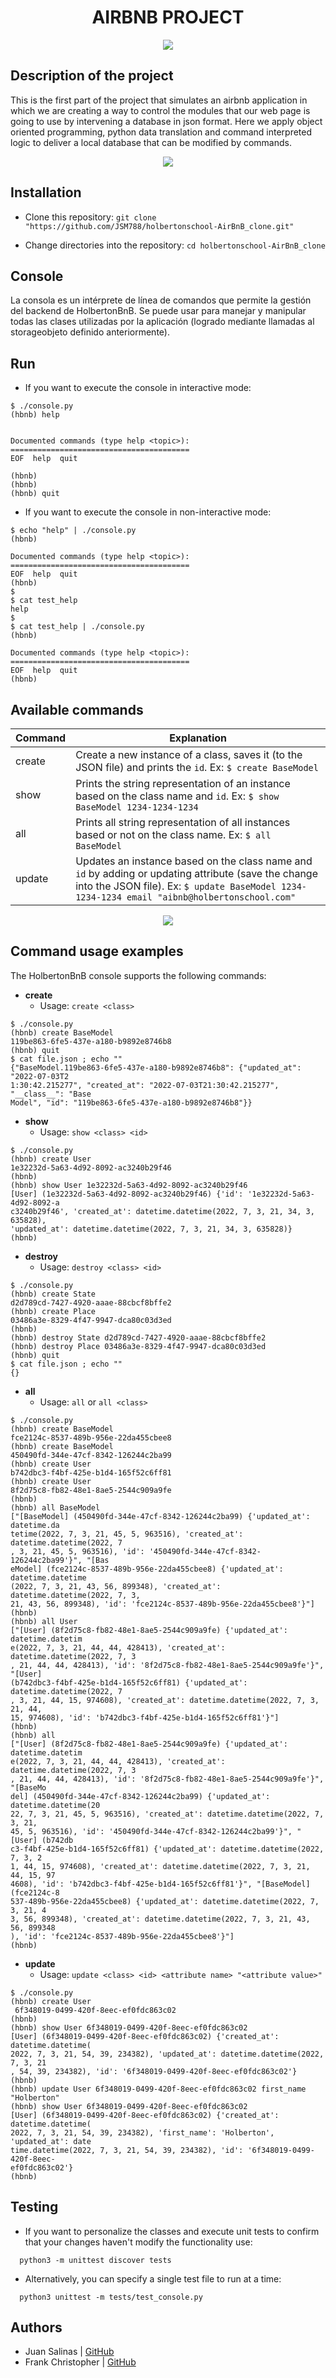 
<h1 align="center">AIRBNB PROJECT</h1>


<p align="center">
  <img src="https://github.com/JSM788/holbertonschool-AirBnB_clone/blob/main/visual/HBNB%20holberton.png"/>
</p>

## Description of the project

This is the first part of the project that simulates an airbnb application in which we are creating a way to control the modules that our web page is going to use by intervening a database in json format. Here we apply object oriented programming, python data translation and command interpreted logic to deliver a local database that can be modified by commands.

<p align="center"> <img src="https://github.com/JSM788/holbertonschool-AirBnB_clone/blob/main/visual/Consola.png"/> </p>

## Installation

- Clone this repository: `git clone "https://github.com/JSM788/holbertonschool-AirBnB_clone.git"`

- Change directories into the repository: `cd holbertonschool-AirBnB_clone`

## Console
La consola es un intérprete de línea de comandos que permite la gestión del backend de HolbertonBnB. Se puede usar para manejar y manipular todas las clases utilizadas por la aplicación (logrado mediante llamadas al storageobjeto definido anteriormente).


## Run

- If you want to execute the console in interactive mode:
```
$ ./console.py
(hbnb) help


Documented commands (type help <topic>):
========================================
EOF  help  quit

(hbnb) 
(hbnb) 
(hbnb) quit
```

- If you want to execute the console in non-interactive mode:
```
$ echo "help" | ./console.py
(hbnb)

Documented commands (type help <topic>):
========================================
EOF  help  quit
(hbnb) 
$
$ cat test_help
help
$
$ cat test_help | ./console.py
(hbnb)

Documented commands (type help <topic>):
========================================
EOF  help  quit
(hbnb)
```

## Available commands
|Command| Explanation |
|--|--|
| create | Create a new instance of a class, saves it (to the JSON file) and prints the `id`. Ex: `$ create BaseModel`  |
| show | Prints the string representation of an instance based on the class name and `id`. Ex: `$ show BaseModel 1234-1234-1234` |
| all | Prints all string representation of all instances based or not on the class name. Ex: `$ all BaseModel` |
| update | Updates an instance based on the class name and `id` by adding or updating attribute (save the change into the JSON file). Ex: `$ update BaseModel 1234-1234-1234 email "aibnb@holbertonschool.com"` |


<p align="center">
  <img src="https://github.com/JSM788/holbertonschool-AirBnB_clone/blob/main/visual/commands.gif"/>
</p>

## Command usage examples

The HolbertonBnB console supports the following commands:

* **create**
  * Usage: `create <class>`

```
$ ./console.py
(hbnb) create BaseModel
119be863-6fe5-437e-a180-b9892e8746b8
(hbnb) quit
$ cat file.json ; echo ""
{"BaseModel.119be863-6fe5-437e-a180-b9892e8746b8": {"updated_at": "2022-07-03T2
1:30:42.215277", "created_at": "2022-07-03T21:30:42.215277", "__class__": "Base
Model", "id": "119be863-6fe5-437e-a180-b9892e8746b8"}}
```

* **show**
  * Usage: `show <class> <id>`

```
$ ./console.py
(hbnb) create User
1e32232d-5a63-4d92-8092-ac3240b29f46
(hbnb)
(hbnb) show User 1e32232d-5a63-4d92-8092-ac3240b29f46
[User] (1e32232d-5a63-4d92-8092-ac3240b29f46) {'id': '1e32232d-5a63-4d92-8092-a
c3240b29f46', 'created_at': datetime.datetime(2022, 7, 3, 21, 34, 3, 635828), 
'updated_at': datetime.datetime(2022, 7, 3, 21, 34, 3, 635828)}
(hbnb) 
```

* **destroy**
  * Usage: `destroy <class> <id>`

```
$ ./console.py
(hbnb) create State
d2d789cd-7427-4920-aaae-88cbcf8bffe2
(hbnb) create Place
03486a3e-8329-4f47-9947-dca80c03d3ed
(hbnb)
(hbnb) destroy State d2d789cd-7427-4920-aaae-88cbcf8bffe2
(hbnb) destroy Place 03486a3e-8329-4f47-9947-dca80c03d3ed
(hbnb) quit
$ cat file.json ; echo ""
{}
```

* **all**
  * Usage: `all` or `all <class>`

```
$ ./console.py
(hbnb) create BaseModel
fce2124c-8537-489b-956e-22da455cbee8
(hbnb) create BaseModel
450490fd-344e-47cf-8342-126244c2ba99
(hbnb) create User
b742dbc3-f4bf-425e-b1d4-165f52c6ff81
(hbnb) create User
8f2d75c8-fb82-48e1-8ae5-2544c909a9fe
(hbnb)
(hbnb) all BaseModel
["[BaseModel] (450490fd-344e-47cf-8342-126244c2ba99) {'updated_at': datetime.da
tetime(2022, 7, 3, 21, 45, 5, 963516), 'created_at': datetime.datetime(2022, 7
, 3, 21, 45, 5, 963516), 'id': '450490fd-344e-47cf-8342-126244c2ba99'}", "[Bas
eModel] (fce2124c-8537-489b-956e-22da455cbee8) {'updated_at': datetime.datetime
(2022, 7, 3, 21, 43, 56, 899348), 'created_at': datetime.datetime(2022, 7, 3,
21, 43, 56, 899348), 'id': 'fce2124c-8537-489b-956e-22da455cbee8'}"]
(hbnb)
(hbnb) all User
["[User] (8f2d75c8-fb82-48e1-8ae5-2544c909a9fe) {'updated_at': datetime.datetim
e(2022, 7, 3, 21, 44, 44, 428413), 'created_at': datetime.datetime(2022, 7, 3
, 21, 44, 44, 428413), 'id': '8f2d75c8-fb82-48e1-8ae5-2544c909a9fe'}", "[User] 
(b742dbc3-f4bf-425e-b1d4-165f52c6ff81) {'updated_at': datetime.datetime(2022, 7
, 3, 21, 44, 15, 974608), 'created_at': datetime.datetime(2022, 7, 3, 21, 44,
15, 974608), 'id': 'b742dbc3-f4bf-425e-b1d4-165f52c6ff81'}"]
(hbnb) 
(hbnb) all
["[User] (8f2d75c8-fb82-48e1-8ae5-2544c909a9fe) {'updated_at': datetime.datetim
e(2022, 7, 3, 21, 44, 44, 428413), 'created_at': datetime.datetime(2022, 7, 3
, 21, 44, 44, 428413), 'id': '8f2d75c8-fb82-48e1-8ae5-2544c909a9fe'}", "[BaseMo
del] (450490fd-344e-47cf-8342-126244c2ba99) {'updated_at': datetime.datetime(20
22, 7, 3, 21, 45, 5, 963516), 'created_at': datetime.datetime(2022, 7, 3, 21,
45, 5, 963516), 'id': '450490fd-344e-47cf-8342-126244c2ba99'}", "[User] (b742db
c3-f4bf-425e-b1d4-165f52c6ff81) {'updated_at': datetime.datetime(2022, 7, 3, 2
1, 44, 15, 974608), 'created_at': datetime.datetime(2022, 7, 3, 21, 44, 15, 97
4608), 'id': 'b742dbc3-f4bf-425e-b1d4-165f52c6ff81'}", "[BaseModel] (fce2124c-8
537-489b-956e-22da455cbee8) {'updated_at': datetime.datetime(2022, 7, 3, 21, 4
3, 56, 899348), 'created_at': datetime.datetime(2022, 7, 3, 21, 43, 56, 899348
), 'id': 'fce2124c-8537-489b-956e-22da455cbee8'}"]
(hbnb) 
```


* **update**
  * Usage: `update <class> <id> <attribute name> "<attribute value>"`
```
$ ./console.py
(hbnb) create User
 6f348019-0499-420f-8eec-ef0fdc863c02
(hbnb)
(hbnb) show User 6f348019-0499-420f-8eec-ef0fdc863c02
[User] (6f348019-0499-420f-8eec-ef0fdc863c02) {'created_at': datetime.datetime(
2022, 7, 3, 21, 54, 39, 234382), 'updated_at': datetime.datetime(2022, 7, 3, 21
, 54, 39, 234382), 'id': '6f348019-0499-420f-8eec-ef0fdc863c02'}
(hbnb)
(hbnb) update User 6f348019-0499-420f-8eec-ef0fdc863c02 first_name "Holberton"
(hbnb) show User 6f348019-0499-420f-8eec-ef0fdc863c02
[User] (6f348019-0499-420f-8eec-ef0fdc863c02) {'created_at': datetime.datetime(
2022, 7, 3, 21, 54, 39, 234382), 'first_name': 'Holberton', 'updated_at': date
time.datetime(2022, 7, 3, 21, 54, 39, 234382), 'id': '6f348019-0499-420f-8eec-
ef0fdc863c02'}
(hbnb)
```

## Testing

- If you want to personalize the classes and execute unit tests to confirm that your changes haven't modify the functionality use:

```
  python3 -m unittest discover tests
```

- Alternatively, you can specify a single test file to run at a time:

```
  python3 unittest -m tests/test_console.py
```


## Authors


- Juan Salinas | [GitHub](https://github.com/JSM788)
- Frank Christopher | [GitHub](https://github.com/QuispeFrank)
